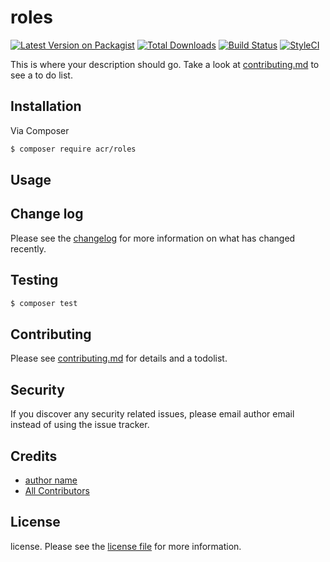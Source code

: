 # roles

[![Latest Version on Packagist][ico-version]][link-packagist]
[![Total Downloads][ico-downloads]][link-downloads]
[![Build Status][ico-travis]][link-travis]
[![StyleCI][ico-styleci]][link-styleci]

This is where your description should go. Take a look at [contributing.md](contributing.md) to see a to do list.

## Installation

Via Composer

``` bash
$ composer require acr/roles
```

## Usage

## Change log

Please see the [changelog](changelog.md) for more information on what has changed recently.

## Testing

``` bash
$ composer test
```

## Contributing

Please see [contributing.md](contributing.md) for details and a todolist.

## Security

If you discover any security related issues, please email author email instead of using the issue tracker.

## Credits

- [author name][link-author]
- [All Contributors][link-contributors]

## License

license. Please see the [license file](license.md) for more information.

[ico-version]: https://img.shields.io/packagist/v/acr/roles.svg?style=flat-square
[ico-downloads]: https://img.shields.io/packagist/dt/acr/roles.svg?style=flat-square
[ico-travis]: https://img.shields.io/travis/acr/roles/master.svg?style=flat-square
[ico-styleci]: https://styleci.io/repos/12345678/shield

[link-packagist]: https://packagist.org/packages/acr/roles
[link-downloads]: https://packagist.org/packages/acr/roles
[link-travis]: https://travis-ci.org/acr/roles
[link-styleci]: https://styleci.io/repos/12345678
[link-author]: https://github.com/acr
[link-contributors]: ../../contributors
